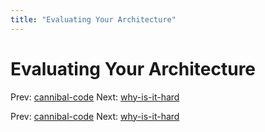 ```yaml
---
title: "Evaluating Your Architecture"
---
```


# Evaluating Your Architecture

Prev: [cannibal-code](cannibal-code.md)
Next: [why-is-it-hard](why-is-it-hard.md)

Prev: [cannibal-code](cannibal-code.md)
Next: [why-is-it-hard](why-is-it-hard.md)
